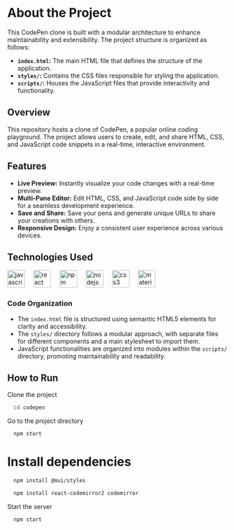 # About the Project

This CodePen clone is built with a modular architecture to enhance maintainability and extensibility. The project structure is organized as follows:

- **`index.html`:** The main HTML file that defines the structure of the application.
- **`styles/`:** Contains the CSS files responsible for styling the application.
- **`scripts/`:** Houses the JavaScript files that provide interactivity and functionality.

## Overview

This repository hosts a clone of CodePen, a popular online coding playground. The project allows users to create, edit, and share HTML, CSS, and JavaScript code snippets in a real-time, interactive environment.

## Features

- **Live Preview:** Instantly visualize your code changes with a real-time preview.
- **Multi-Pane Editor:** Edit HTML, CSS, and JavaScript code side by side for a seamless development experience.
- **Save and Share:** Save your pens and generate unique URLs to share your creations with others.
- **Responsive Design:** Enjoy a consistent user experience across various devices.

## Technologies Used
<div align="left">
  <img src="https://cdn.jsdelivr.net/gh/devicons/devicon/icons/javascript/javascript-original.svg" height="40" alt="javascript logo"  />
  <img width="12" />
  <img src="https://cdn.jsdelivr.net/gh/devicons/devicon/icons/react/react-original.svg" height="40" alt="react logo"  />
  <img width="12" />
  <img src="https://cdn.jsdelivr.net/gh/devicons/devicon/icons/npm/npm-original-wordmark.svg" height="40" alt="npm logo"  />
  <img width="12" />
  <img src="https://cdn.jsdelivr.net/gh/devicons/devicon/icons/nodejs/nodejs-original.svg" height="40" alt="nodejs logo"  />
  <img width="12" />
  <img src="https://cdn.jsdelivr.net/gh/devicons/devicon/icons/css3/css3-original.svg" height="40" alt="css3 logo"  />
  <img width="12" />
  <img src="https://cdn.jsdelivr.net/gh/devicons/devicon/icons/materialui/materialui-original.svg" height="40" alt="materialui logo"  />
</div>

###

### Code Organization

- The `index.html` file is structured using semantic HTML5 elements for clarity and accessibility.
- The `styles/` directory follows a modular approach, with separate files for different components and a main stylesheet to import them.
- JavaScript functionalities are organized into modules within the `scripts/` directory, promoting maintainability and readability.



## How to Run

Clone the project

```bash
  cd codepen
```

Go to the project directory

```bash
  npm start 
```

# Install dependencies

```bash
  npm install @mui/styles
```
```bash
  npm install react-codemirror2 codemirror
```

Start the server

```bash
  npm start 
```

